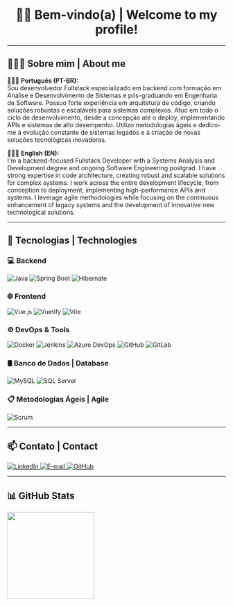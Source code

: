 <h1 align="center"> 👋🏽 Bem-vindo(a) | Welcome to my profile! </h1>

---

## 👨🏽‍💻 Sobre mim | About me

🧑🏽‍💻 **Português (PT-BR):**  
Sou desenvolvedor Fullstack especializado em backend com formação em Análise e Desenvolvimento de Sistemas e pós-graduando em Engenharia de Software. Possuo forte experiência em arquitetura de código, criando soluções robustas e escaláveis para sistemas complexos. Atuo em todo o ciclo de desenvolvimento, desde a concepção até o deploy, implementando APIs e sistemas de alto desempenho. Utilizo metodologias ágeis e dedico-me à evolução constante de sistemas legados e à criação de novas soluções tecnológicas inovadoras.

🧑🏽‍💻 **English (EN):**  
I'm a backend-focused Fullstack Developer with a Systems Analysis and Development degree and ongoing Software Engineering postgrad. I have strong expertise in code architecture, creating robust and scalable solutions for complex systems. I work across the entire development lifecycle, from conception to deployment, implementing high-performance APIs and systems. I leverage agile methodologies while focusing on the continuous enhancement of legacy systems and the development of innovative new technological solutions.

---

## 🚀 Tecnologias | Technologies

### 💻 Backend
![Java](https://img.shields.io/badge/Java-007396?style=flat&logo=java&logoColor=white)
![Spring Boot](https://img.shields.io/badge/Spring_Boot-6DB33F?style=flat&logo=spring-boot&logoColor=white)
![Hibernate](https://img.shields.io/badge/Hibernate-59666C?style=flat&logo=hibernate&logoColor=white)

### 🌐 Frontend
![Vue.js](https://img.shields.io/badge/Vue.js-35495E?style=flat&logo=vue.js&logoColor=4FC08D)
![Vuetify](https://img.shields.io/badge/Vuetify-1867C0?style=flat&logo=vuetify&logoColor=white)
![Vite](https://img.shields.io/badge/Vite-646CFF?style=flat&logo=vite&logoColor=white)

### ⚙️ DevOps & Tools
![Docker](https://img.shields.io/badge/Docker-2496ED?style=flat&logo=docker&logoColor=white)
![Jenkins](https://img.shields.io/badge/Jenkins-D24939?style=flat&logo=jenkins&logoColor=white)
![Azure DevOps](https://img.shields.io/badge/Azure_DevOps-0078D7?style=flat&logo=azure-devops&logoColor=white)
![GitHub](https://img.shields.io/badge/GitHub-181717?style=flat&logo=github&logoColor=white)
![GitLab](https://img.shields.io/badge/GitLab-FC6D26?style=flat&logo=gitlab&logoColor=white)

### 🛢️ Banco de Dados | Database
![MySQL](https://img.shields.io/badge/MySQL-005C84?style=flat&logo=mysql&logoColor=white)
![SQL Server](https://img.shields.io/badge/SQL_Server-CC2927?style=flat&logo=microsoft-sql-server&logoColor=white)

### 📋 Metodologias Ágeis | Agile
![Scrum](https://img.shields.io/badge/Scrum-6DB33F?style=flat&logo=trello&logoColor=white)

---

## 📫 Contato | Contact

<p align="left">
  <a href="https://www.linkedin.com/in/jo%C3%A3o-leonardo" target="_blank">
    <img src="https://img.shields.io/badge/LinkedIn-blue?style=flat&logo=linkedin&logoColor=white" alt="LinkedIn"/>
  </a>
  <a href="mailto:seuemail@exemplo.com">
    <img src="https://img.shields.io/badge/E--mail-D14836?style=flat&logo=gmail&logoColor=white" alt="E-mail"/>
  </a>
  <a href="https://github.com/JoaoLeo" target="_blank">
    <img src="https://img.shields.io/badge/GitHub-181717?style=flat&logo=github&logoColor=white" alt="GitHub"/>
  </a>
</p>


---

## 📊 GitHub Stats

<img height="200em" src="https://github-readme-stats.vercel.app/api/top-langs/?username=JoaoLeo&layout=compact&langs_count=10&theme=tokyonight"/>
